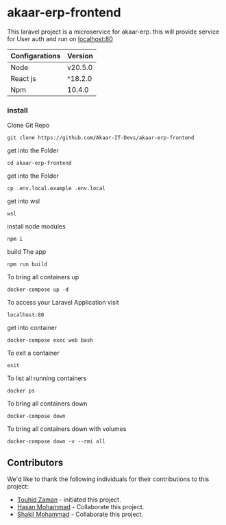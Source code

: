 
# akaar-erp-frontend

This laravel project is a microservice for akaar-erp. this will provide service for User auth and run on [localhost:80](http://localhost:80)

| Configarations    | Version |
| ---      | ---       |
| Node | v20.5.0        |
| React js | ^18.2.0       |
| Npm | 10.4.0       |


### install

Clone Git Repo

    git clone https://github.com/Akaar-IT-Devs/akaar-erp-frontend

get into the Folder

    cd akaar-erp-frontend

get into the Folder

    cp .env.local.example .env.local

get into wsl

    wsl

install node modules

    npm i

build The app

    npm run build


To bring all containers up

    docker-compose up -d

To access your Laravel Application visit

    localhost:80

get into container

    docker-compose exec web bash

To exit a container

    exit

To list all running containers

    docker ps

To bring all containers down

    docker-compose down


To bring all containers down with volumes

    docker-compose down -v --rmi all




## Contributors

We'd like to thank the following individuals for their contributions to this project:

- [Touhid Zaman](https://github.com/TouhidZaman) - initiated this project.
- [Hasan Mohammad](https://github.com/hasan-mohammad-bd) -  Collaborate this project.
- [Shakil Mohammad](https://github.com/Shakil147) -  Collaborate this project.